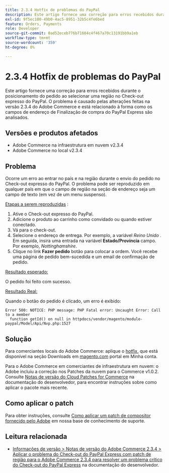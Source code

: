 ```yaml
---
title: 2.3.4 Hotfix de problemas do PayPal
description: Este artigo fornece uma correção para erros recebidos durante o posicionamento do pedido ao selecionar uma região no Check-out expresso do PayPal. O problema é causado pelas alterações feitas na versão 2.3.4 do Adobe Commerce e está relacionado à forma como os campos de endereço de Finalização de compra do PayPal Express são analisados.
exl-id: 9f5ec100-49b0-4ac5-8951-32b5c4fe6bed
feature: Orders, Payments
role: Developer
source-git-commit: 0ad52eceb776b71604c4f467a70c13191bb9a1eb
workflow-type: tm+mt
source-wordcount: '359'
ht-degree: 0%

---
```


# 2.3.4 Hotfix de problemas do PayPal

Este artigo fornece uma correção para erros recebidos durante o posicionamento do pedido ao selecionar uma região no Check-out expresso do PayPal. O problema é causado pelas alterações feitas na versão 2.3.4 do Adobe Commerce e está relacionado à forma como os campos de endereço de Finalização de compra do PayPal Express são analisados.

## Versões e produtos afetados

* Adobe Commerce na infraestrutura em nuvem v2.3.4
* Adobe Commerce no local v2.3.4

## Problema

Ocorre um erro ao entrar no país e na região durante o envio do pedido no Check-out expresso do PayPal. O problema pode ser reproduzido em qualquer país em que o campo de região na seção de endereço seja um campo de texto (em vez de um menu suspenso).

<u>Etapas a serem reproduzidas</u> :

1. Ative o Check-out expresso do PayPal.
1. Adicione o produto ao carrinho como convidado ou quando estiver conectado.
1. Vá para o check-out.
1. Selecione o endereço de entrega. Por exemplo, a variável *Reino Unido* . Em seguida, insira uma entrada na variável **Estado/Província** campo. Por exemplo, *Nottinghamshire*.
1. Clique no link **Fazer pedido** botão para colocar a ordem. Você recebe uma página de pedido bem-sucedida e um email de confirmação de pedido.

<u>Resultado esperado:</u>

O pedido foi feito com sucesso.

<u>Resultado Real:</u>

Quando o botão do pedido é clicado, um erro é exibido:

```
Error 500: NOTICE: PHP message: PHP Fatal error: Uncaught Error: Call to a member
  function getId() on null in httpdocs/vendor/magento/module-paypal/Model/Api/Nvp.php:1527
```

## Solução

Para comerciantes locais do Adobe Commerce: aplique o [hotfix,](https://magento.com/tech-resources/download#download2353) que está disponível na seção Downloads em [magento.com](https://magento.com) portal em Minha conta.

Para o Adobe Commerce em comerciantes de infraestrutura em nuvem: o Adobe incluiu a correção nos Patches da nuvem para o Commerce v1.0.2. Consulte [Notas de versão do Cloud Patches for Commerce](https://devdocs.magento.com/cloud/release-notes/mcp-release-notes.html?itm_source=devdocs&amp;itm_medium=quick_search&amp;itm_campaign=federated_search&amp;itm_term=cloud%20patche) na documentação do desenvolvedor, para encontrar instruções sobre como aplicar o pacote mais recente.

## Como aplicar o patch

Para obter instruções, consulte [Como aplicar um patch de compositor fornecido pelo Adobe](/help/how-to/general/how-to-apply-a-composer-patch-provided-by-magento.md) em nossa base de conhecimento de suporte.

## Leitura relacionada

* [Informações de versão > Notas de versão do Adobe Commerce 2.3.4 > Aplicar o problema do Check-out do PayPal Express com patch de região para o Adobe Commerce 2.3.4 para resolver um problema crítico do Check-out do PayPal Express](https://devdocs.magento.com/guides/v2.3/release-notes/release-notes-2-3-4-commerce.html#apply-the-paypal-express-checkout-issue-with-region-patch-for-magento-234-to-address-a-critical-paypal-express-checkout-issue) na documentação do desenvolvedor.
